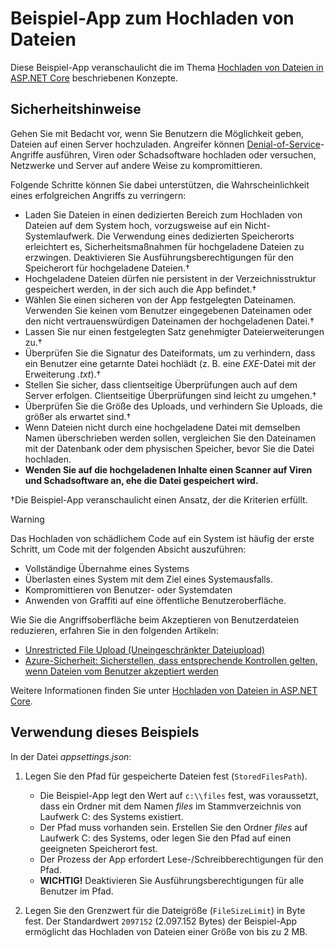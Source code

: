 # <a name="upload-files-sample-app"></a>Beispiel-App zum Hochladen von Dateien

Diese Beispiel-App veranschaulicht die im Thema [Hochladen von Dateien in ASP.NET Core](https://docs.microsoft.com/aspnet/core/mvc/models/file-uploads) beschriebenen Konzepte.

## <a name="security-considerations"></a>Sicherheitshinweise

Gehen Sie mit Bedacht vor, wenn Sie Benutzern die Möglichkeit geben, Dateien auf einen Server hochzuladen. Angreifer können [Denial-of-Service](/windows-hardware/drivers/ifs/denial-of-service)-Angriffe ausführen, Viren oder Schadsoftware hochladen oder versuchen, Netzwerke und Server auf andere Weise zu kompromittieren.

Folgende Schritte können Sie dabei unterstützen, die Wahrscheinlichkeit eines erfolgreichen Angriffs zu verringern:

* Laden Sie Dateien in einen dedizierten Bereich zum Hochladen von Dateien auf dem System hoch, vorzugsweise auf ein Nicht-Systemlaufwerk. Die Verwendung eines dedizierten Speicherorts erleichtert es, Sicherheitsmaßnahmen für hochgeladene Dateien zu erzwingen. Deaktivieren Sie Ausführungsberechtigungen für den Speicherort für hochgeladene Dateien.&dagger;
* Hochgeladene Dateien dürfen nie persistent in der Verzeichnisstruktur gespeichert werden, in der sich auch die App befindet.&dagger;
* Wählen Sie einen sicheren von der App festgelegten Dateinamen. Verwenden Sie keinen vom Benutzer eingegebenen Dateinamen oder den nicht vertrauenswürdigen Dateinamen der hochgeladenen Datei.&dagger;
* Lassen Sie nur einen festgelegten Satz genehmigter Dateierweiterungen zu.&dagger;
* Überprüfen Sie die Signatur des Dateiformats, um zu verhindern, dass ein Benutzer eine getarnte Datei hochlädt (z. B. eine *EXE*-Datei mit der Erweiterung *.txt*).&dagger;
* Stellen Sie sicher, dass clientseitige Überprüfungen auch auf dem Server erfolgen. Clientseitige Überprüfungen sind leicht zu umgehen.&dagger;
* Überprüfen Sie die Größe des Uploads, und verhindern Sie Uploads, die größer als erwartet sind.&dagger;
* Wenn Dateien nicht durch eine hochgeladene Datei mit demselben Namen überschrieben werden sollen, vergleichen Sie den Dateinamen mit der Datenbank oder dem physischen Speicher, bevor Sie die Datei hochladen.
* **Wenden Sie auf die hochgeladenen Inhalte einen Scanner auf Viren und Schadsoftware an, ehe die Datei gespeichert wird.**

&dagger;Die Beispiel-App veranschaulicht einen Ansatz, der die Kriterien erfüllt.

> [!WARNING]
> Das Hochladen von schädlichem Code auf ein System ist häufig der erste Schritt, um Code mit der folgenden Absicht auszuführen:
>
> * Vollständige Übernahme eines Systems
> * Überlasten eines System mit dem Ziel eines Systemausfalls.
> * Kompromittieren von Benutzer- oder Systemdaten
> * Anwenden von Graffiti auf eine öffentliche Benutzeroberfläche.
>
> Wie Sie die Angriffsoberfläche beim Akzeptieren von Benutzerdateien reduzieren, erfahren Sie in den folgenden Artikeln:
>
> * [Unrestricted File Upload (Uneingeschränkter Dateiupload)](https://www.owasp.org/index.php/Unrestricted_File_Upload)
> * [Azure-Sicherheit: Sicherstellen, dass entsprechende Kontrollen gelten, wenn Dateien vom Benutzer akzeptiert werden](/azure/security/azure-security-threat-modeling-tool-input-validation#controls-users)

Weitere Informationen finden Sie unter [Hochladen von Dateien in ASP.NET Core](https://docs.microsoft.com/aspnet/core/mvc/models/file-uploads).

## <a name="how-to-use-the-sample"></a>Verwendung dieses Beispiels

In der Datei *appsettings.json*:

1. Legen Sie den Pfad für gespeicherte Dateien fest (`StoredFilesPath`).

   * Die Beispiel-App legt den Wert auf `c:\\files` fest, was voraussetzt, dass ein Ordner mit dem Namen *files* im Stammverzeichnis von Laufwerk C: des Systems existiert.
   * Der Pfad muss vorhanden sein. Erstellen Sie den Ordner *files* auf Laufwerk C: des Systems, oder legen Sie den Pfad auf einen geeigneten Speicherort fest.
   * Der Prozess der App erfordert Lese-/Schreibberechtigungen für den Pfad.
   * **WICHTIG!** Deaktivieren Sie Ausführungsberechtigungen für alle Benutzer im Pfad.

1. Legen Sie den Grenzwert für die Dateigröße (`FileSizeLimit`) in Byte fest. Der Standardwert `2097152` (2.097.152 Bytes) der Beispiel-App ermöglicht das Hochladen von Dateien einer Größe von bis zu 2 MB.
